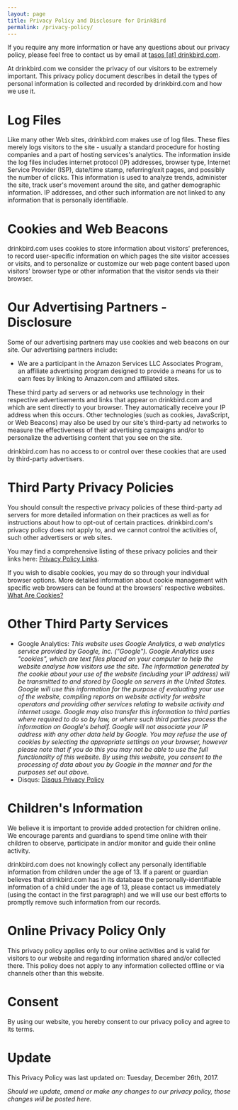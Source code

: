 ```yaml
---
layout: page
title: Privacy Policy and Disclosure for DrinkBird
permalink: /privacy-policy/
---
```


If you require any more information or have any questions about our privacy policy, please feel free to contact us by email at [tasos [at] drinkbird.com](&#109;&#97;&#105;&#108;&#116;&#111;:&#116;&#97;&#115;&#111;&#115;&#64;&#100;&#114;&#105;&#110;&#107;&#98;&#105;&#114;&#100;&#46;&#99;&#111;&#109;).

At drinkbird.com we consider the privacy of our visitors to be extremely important. This privacy policy document describes in detail the types of personal information is collected and recorded by drinkbird.com and how we use it.

# Log Files

Like many other Web sites, drinkbird.com makes use of log files. These files merely logs visitors to the site - usually a standard procedure for hosting companies and a part of hosting services's analytics. The information inside the log files includes internet protocol (IP) addresses, browser type, Internet Service Provider (ISP), date/time stamp, referring/exit pages, and possibly the number of clicks. This information is used to analyze trends, administer the site, track user's movement around the site, and gather demographic information. IP addresses, and other such information are not linked to any information that is personally identifiable.

# Cookies and Web Beacons

drinkbird.com uses cookies to store information about visitors' preferences, to record user-specific information on which pages the site visitor accesses or visits, and to personalize or customize our web page content based upon visitors' browser type or other information that the visitor sends via their browser.

# Our Advertising Partners - Disclosure
 
Some of our advertising partners may use cookies and web beacons on our site. Our advertising partners include:

- We are a participant in the Amazon Services LLC Associates Program, an affiliate advertising program designed to provide a means for us to earn fees by linking to Amazon.com and affiliated sites.

These third party ad servers or ad networks use technology in their respective advertisements and links that appear on drinkbird.com and which are sent directly to your browser. They automatically receive your IP address when this occurs. Other technologies (such as cookies, JavaScript, or Web Beacons) may also be used by our site's third-party ad networks to measure the effectiveness of their advertising campaigns and/or to personalize the advertising content that you see on the site.

drinkbird.com has no access to or control over these cookies that are used by third-party advertisers.

# Third Party Privacy Policies

You should consult the respective privacy policies of these third-party ad servers for more detailed information on their practices as well as for instructions about how to opt-out of certain practices. drinkbird.com's privacy policy does not apply to, and we cannot control the activities of, such other advertisers or web sites.

You may find a comprehensive listing of these privacy policies and their links here: [Privacy Policy Links](http://www.privacypolicyonline.com/privacy-policy-links).

If you wish to disable cookies, you may do so through your individual browser options. More detailed information about cookie management with specific web browsers can be found at the browsers' respective websites. [What Are Cookies?](http://www.privacypolicyonline.com/what-are-cookies)

# Other Third Party Services

- Google Analytics: *This website uses Google Analytics, a web analytics service provided by Google, Inc. ("Google"). Google Analytics uses "cookies", which are text files placed on your computer to help the website analyse how visitors use the site. The information generated by the cookie about your use of the website (including your IP address) will be transmitted to and stored by Google on servers in the United States. Google will use this information for the purpose of evaluating your use of the website, compiling reports on website activity for website operators and providing other services relating to website activity and internet usage. Google may also transfer this information to third parties where required to do so by law, or where such third parties process the information on Google's behalf. Google will not associate your IP address with any other data held by Google. You may refuse the use of cookies by selecting the appropriate settings on your browser, however please note that if you do this you may not be able to use the full functionality of this website. By using this website, you consent to the processing of data about you by Google in the manner and for the purposes set out above.*
- Disqus: [Disqus Privacy Policy](https://help.disqus.com/customer/en/portal/articles/466259-privacy-policy)

# Children's Information

We believe it is important to provide added protection for children online. We encourage parents and guardians to spend time online with their children to observe, participate in and/or monitor and guide their online activity.

drinkbird.com does not knowingly collect any personally identifiable information from children under the age of 13. If a parent or guardian believes that drinkbird.com has in its database the personally-identifiable information of a child under the age of 13, please contact us immediately (using the contact in the first paragraph) and we will use our best efforts to promptly remove such information from our records.

# Online Privacy Policy Only

This privacy policy applies only to our online activities and is valid for visitors to our website and regarding information shared and/or collected there.
This policy does not apply to any information collected offline or via channels other than this website.

# Consent

By using our website, you hereby consent to our privacy policy and agree to its terms.

# Update

This Privacy Policy was last updated on: Tuesday, December 26th, 2017.

*Should we update, amend or make any changes to our privacy policy, those changes will be posted here.*
